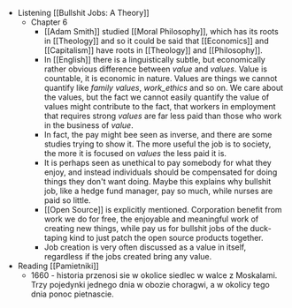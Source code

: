 - Listening [[Bullshit Jobs: A Theory]]
	- Chapter 6
		- [[Adam Smith]] studied [[Moral Philosophy]], which has its roots in [[Theology]] and so it could be said that [[Economics]] and [[Capitalism]] have roots in [[Theology]] and [[Philosophy]].
		- In [[English]] there is a linguistically subtle, but economically rather obvious difference between _value_ and _values_. Value is countable, it is economic in nature. Values are things we cannot quantify like _family values_, _work_ethics_ and so on. We care about the values, but the fact we cannot easily quantify the value of values might contribute to the fact, that workers in employment that requires strong _values_ are far less paid than those who work in the business of _value_.
		- In fact, the pay might bee seen as inverse, and there are some studies trying to show it. The more useful the job is to society, the more it is focused on _values_ the less paid it is.
		- It is perhaps seen as unethical to pay somebody for what they enjoy, and instead individuals should be compensated for doing things they don't want doing. Maybe this explains why bullshit job, like a hedge fund manager, pay so much, while nurses are paid so little.
		- [[Open Source]] is explicitly mentioned. Corporation benefit from work we do for free, the enjoyable and meaningful work of creating new things, while pay us for bullshit jobs of the duck-taping kind to just patch the open source products together.
		- Job creation is very often discussed as a value in itself, regardless if the jobs created bring any value.
- Reading [[Pamietniki]]
	- 1660 - historia przenosi sie w okolice siedlec w walce z Moskalami. Trzy pojedynki jednego dnia w obozie choragwi, a w okolicy tego dnia ponoc pietnascie.